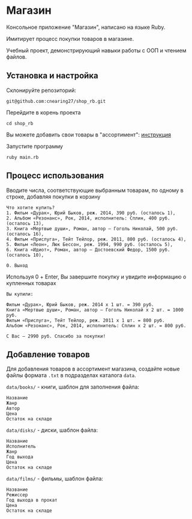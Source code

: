 # Магазин

Консольное приложение "Магазин", написано на языке Ruby.

Имитирует процесс покупки товаров в магазине.

Учебный проект, демонстрирующий навыки работы с ООП и чтением файлов.

## Установка и настройка

Склонируйте репозиторий:

    git@github.com:cnearing27/shop_rb.git

Перейдите в корень проекта

    cd shop_rb
    
Вы можете добавить свои товары в "ассортимент": [инструкция](https://github.com/cnearing27/shop_rb/new/master?readme=1#%D0%B4%D0%BE%D0%B1%D0%B0%D0%B2%D0%BB%D0%B5%D0%BD%D0%B8%D0%B5-%D0%BD%D0%BE%D0%B2%D1%8B%D1%85-%D1%82%D0%BE%D0%B2%D0%B0%D1%80%D0%BE%D0%B2)

Запустите программу

    ruby main.rb
    
## Процесс использования

Вводите числа, соответствующие выбранным товарам, по одному в строке, добавляя покупки в корзину

```
Что хотите купить?
1. Фильм «Дурак», Юрий Быков, реж. 2014, 390 руб. (осталось 1),
2. Альбом «Резонанс», Рок, 2014, исполнитель: Сплин, 400 руб. (осталось 13),
3. Книга «Мертвые души», Роман, автор — Гоголь Николай, 500 руб. (осталось 16),
4. Фильм «Прислуга», Тейт Тейлор, реж. 2011, 800 руб. (осталось 4),
5. Фильм «Леон», Люк Бессон, реж. 1994, 990 руб. (осталось 5),
6. Книга «Идиот», Роман, автор — Достоевский Федор, 1500 руб. (осталось 10),

0. Выход
```

Используя 0 + Enter, Вы завершите покупку и увидите информацию о купленных товарах

```
Вы купили:

Фильм «Дурак», Юрий Быков, реж. 2014 x 1 шт. = 390 руб.
Книга «Мертвые души», Роман, автор — Гоголь Николай x 2 шт. = 1000 руб.
Фильм «Прислуга», Тейт Тейлор, реж. 2011 x 1 шт. = 800 руб.
Альбом «Резонанс», Рок, 2014, исполнитель: Сплин x 2 шт. = 800 руб.

С Вас — 2990 руб. Спасибо за покупки!
```

## Добавление товаров

Для добавления товаров в ассортимент магазина, создайте новые файлы формата `.txt` в подразделах каталога `data`.

`data/books/` - книги, шаблон для заполнения файла:

```
Название
Жанр
Автор
Цена
Остаток на складе
```

`data/disks/` - диски, шаблон файла:

```
Название
Исполнитель
Жанр
Год выхода
Цена
Остаток на складе
```

`data/films/` - фильмы, шаблон файла:

```
Название
Режиссер
Год выхода в прокат
Цена
Остаток на складе
```
